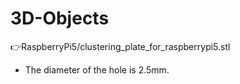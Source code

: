 # 3D-Objects

👉RaspberryPi5/clustering_plate_for_raspberrypi5.stl
- The diameter of the hole is 2.5mm.

